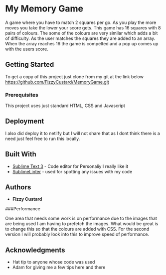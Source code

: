 # My Memory Game

A game where you have to match 2 squares per go. As you play the more moves you take the lower your score gets. This game has 16 squares with 8 pairs of colours. The some of the colours are very similar which adds a bit of difficulty. As the user matches the squares they are added to an array. When the array reaches 16 the game is compelted and a pop up comes up with the users score.

## Getting Started

To get a copy of this project just clone from my git at the link below
https://github.com/FizzyCustard/MemoryGame.git


### Prerequisites

This project uses just standard HTML, CSS and Javascript

## Deployment

I also did deploy it to netlify but I will not share that as I dont think there is a need just feel free to run this locally.

## Built With

* [Sublime Text 3](https://www.sublimetext.com/3) - Code editor for Personaliy I really like it
* [SublimeLinter](http://www.sublimelinter.com/en/stable/) - used for spotting any issues with my code

## Authors

* **Fizzy Custard**


###Performance

One area that needs some work is on performance due to the images that are being used I am having to prefetch the images. What would be great is to change this so that the colours are added with CSS. For the second version I will probably look into this to improve speed of performance.


## Acknowledgments

* Hat tip to anyone whose code was used
* Adam for giving me a few tips here and there

